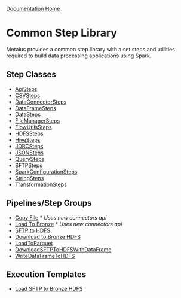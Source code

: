 [Documentation Home](../docs/readme.md)

# Common Step Library
Metalus provides a common step library with a set steps and utilities required to build data processing applications
using Spark.

## Step Classes
* [ApiSteps](docs/apisteps.md)
* [CSVSteps](docs/csvsteps.md)
* [DataConnectorSteps](docs/dataconnectorsteps.md)
* [DataFrameSteps](docs/dataframesteps.md)
* [DataSteps](docs/datasteps.md)
* [FileManagerSteps](docs/filemanagersteps.md)
* [FlowUtilsSteps](docs/flowutilssteps.md)
* [HDFSSteps](docs/hdfssteps.md)
* [HiveSteps](docs/catalogsteps.md)
* [JDBCSteps](docs/jdbcsteps.md)
* [JSONSteps](docs/jsonsteps.md)
* [QuerySteps](docs/querysteps.md)
* [SFTPSteps](docs/sftpsteps.md)
* [SparkConfigurationSteps](docs/sparkconfigurationstepds.md)
* [StringSteps](docs/stringsteps.md)
* [TransformationSteps](docs/transformationsteps.md)

## Pipelines/Step Groups
* [Copy File](docs/copyfile.md)  * _Uses new connectors api_
* [Load To Bronze](docs/loadtobronze.md)  * _Uses new connectors api_
* [SFTP to HDFS](docs/sftp2hdfs.md)
* [Download to Bronze HDFS](docs/downloadToBronzeHdfs.md)
* [LoadToParquet](docs/loadtoparquet.md)
* [DownloadSFTPToHDFSWithDataFrame](docs/downloadsftptohdfswithdataframe.md)
* [WriteDataFrameToHDFS](docs/writedataframetohdfs.md)

## Execution Templates
* [Load SFTP to Bronze HDFS](docs/sftploadtobronze.md)
